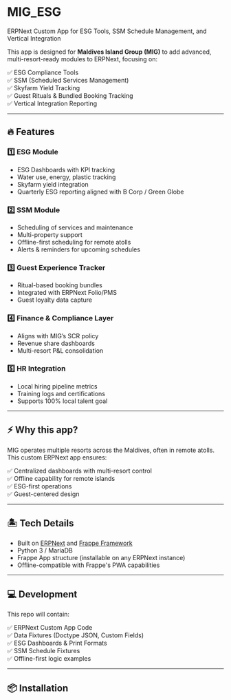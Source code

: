 # MIG_ESG

ERPNext Custom App for ESG Tools, SSM Schedule Management, and Vertical Integration

This app is designed for **Maldives Island Group (MIG)** to add advanced, multi-resort-ready modules to ERPNext, focusing on:

✅ ESG Compliance Tools  
✅ SSM (Scheduled Services Management)  
✅ Skyfarm Yield Tracking  
✅ Guest Rituals & Bundled Booking Tracking  
✅ Vertical Integration Reporting  

---

## 🔥 Features

### 1️⃣ ESG Module
- ESG Dashboards with KPI tracking
- Water use, energy, plastic tracking
- Skyfarm yield integration
- Quarterly ESG reporting aligned with B Corp / Green Globe

### 2️⃣ SSM Module
- Scheduling of services and maintenance
- Multi-property support
- Offline-first scheduling for remote atolls
- Alerts & reminders for upcoming schedules

### 3️⃣ Guest Experience Tracker
- Ritual-based booking bundles
- Integrated with ERPNext Folio/PMS
- Guest loyalty data capture

### 4️⃣ Finance & Compliance Layer
- Aligns with MIG’s SCR policy
- Revenue share dashboards
- Multi-resort P&L consolidation

### 5️⃣ HR Integration
- Local hiring pipeline metrics
- Training logs and certifications
- Supports 100% local talent goal

---

## ⚡️ Why this app?
MIG operates multiple resorts across the Maldives, often in remote atolls. This custom ERPNext app ensures:

✅ Centralized dashboards with multi-resort control  
✅ Offline capability for remote islands  
✅ ESG-first operations  
✅ Guest-centered design  

---

## 🏝️ Tech Details

- Built on [ERPNext](https://github.com/frappe/erpnext) and [Frappe Framework](https://github.com/frappe/frappe)
- Python 3 / MariaDB
- Frappe App structure (installable on any ERPNext instance)
- Offline-compatible with Frappe's PWA capabilities

---

## 💻 Development

This repo will contain:

✅ ERPNext Custom App Code  
✅ Data Fixtures (Doctype JSON, Custom Fields)  
✅ ESG Dashboards & Print Formats  
✅ SSM Schedule Fixtures  
✅ Offline-first logic examples

---

## 📦 Installation

